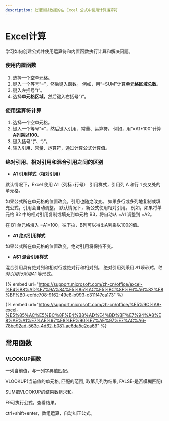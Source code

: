 ```yaml
---
description: 处理测试数据的在 Excel 公式中使用计算运算符
---
```


# Excel计算

学习如何创建公式并使用运算符和内置函数执行计算和解决问题。

### 使用内置函数

1. 选择一个空单元格。
2. 键入一个等号“=”，然后键入函数。 例如，用“=SUM”计算**单元格区域总数**。
3. 键入左括号“\(”。
4. 选择**单元格区域**，然后键入右括号“\)”。

### 使用运算符计算

1. 选择一个空单元格。
2. 键入一个等号“=”，然后键入引用、常量、运算符。 例如，用“=A1\*100”计算**A列乘以100**。
3. 键入括号“\(”、“\)”。
4. 输入引用、常量、运算符，通过计算公式计算值。

###  **绝对引用、相对引用和混合引用之间的区别**

* **A1 引用样式（相对引用）**

默认情况下，Excel 使用 A1（列标+行号） 引用样式，引用列 A 和行 1 交叉处的单元格。

如果公式所在单元格的位置改变，引用也随之改变。 如果多行或多列地复制或填充公式，引用会自动调整。 默认情况下，新公式使用相对引用。 例如，如果将单元格 B2 中的相对引用复制或填充到单元格 B3，将自动从 =A1 调整到 =A2。

在 B1 单元格填入 =A1\*100，往下拉，B列可以得出A列乘以100的值。

* **$A$1 绝对引用样式**

如果公式所在单元格的位置改变，绝对引用将保持不变。

* **A$1 混合引用样式**

混合引用具有绝对列和相对行或绝对行和相对列。 绝对引用列采用 $A1 等形式。 绝对引用行采用 A$1 等形式。

{% embed url="https://support.microsoft.com/zh-cn/office/excel-%E4%B8%AD%E7%9A%84%E5%85%AC%E5%BC%8F%E6%A6%82%E8%BF%B0-ecfdc708-9162-49e8-b993-c311f47ca173" %}

{% embed url="https://support.microsoft.com/zh-cn/office/%E5%9C%A8-excel-%E5%85%AC%E5%BC%8F%E4%B8%AD%E4%BD%BF%E7%94%A8%E8%AE%A1%E7%AE%97%E8%BF%90%E7%AE%97%E7%AC%A6-78be92ad-563c-4d62-b081-ae6da5c2ca69" %}

## 常用函数

### VLOOKUP函数

一列当前值，与一列字典值匹配。

VLOOKUP\(当前值的单元格, 匹配的范围, 取第几列为结果, FALSE-是否模糊匹配\)

SUM把VLOOKUP的结果数组求和。

F9可执行公式，查看结果。

ctrl+shift+enter，数组运算，自动纠正公式。







